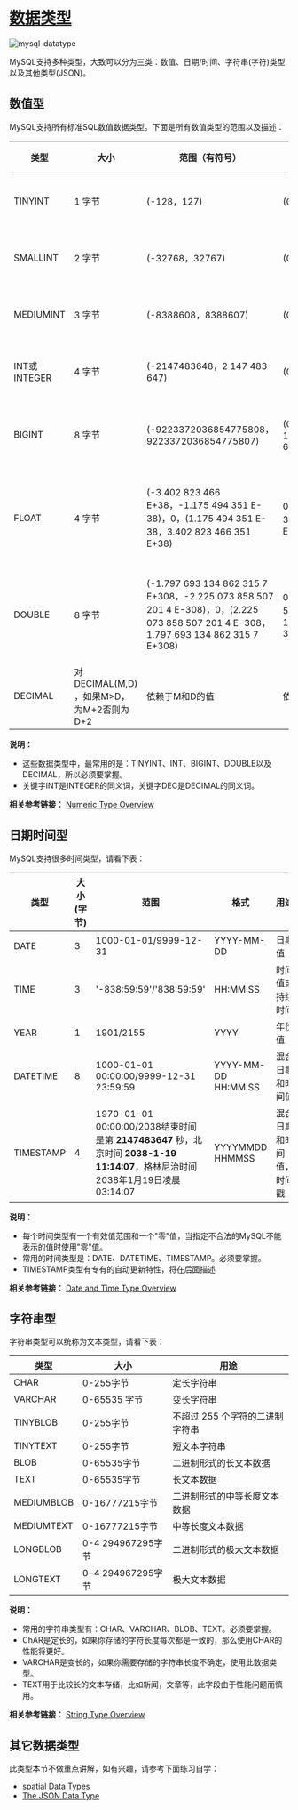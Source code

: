 # [数据类型](https://dev.mysql.com/doc/refman/8.0/en/data-types.html)

![mysql-datatype](https://tva1.sinaimg.cn/large/008i3skNgy1gr7c6vtnxbj30mn0d8gn5.jpg)

MySQL支持多种类型，大致可以分为三类：数值、日期/时间、字符串(字符)类型以及其他类型(JSON)。

## 数值型

MySQL支持所有标准SQL数值数据类型。下面是所有数值类型的范围以及描述：

| 类型| 大小| 范围（有符号）| 范围（无符号）| 用途|
| ---| --- | ------------| -----------| ------ |
| TINYINT | 1 字节| (-128，127)| (0，255)| 小整数值 |
| SMALLINT| 2 字节 | (-32768，32767) | (0，65535)| 大整数值|
| MEDIUMINT | 3 字节| (-8388608，8388607)| (0，16777215) | 大整数值 |
| INT或INTEGER | 4 字节 | (-2147483648，2 147 483 647) | (0，4294967295) | 大整数值 |
| BIGINT| 8 字节 | (-9223372036854775808，9223372036854775807)| (0，18446744073709551 615)| 极大整数值|
| FLOAT| 4 字节 | (-3.402 823 466 E+38，-1.175 494 351 E-38)，0，(1.175 494 351 E-38，3.402 823 466 351 E+38) | 0，(1.175 494 351 E-38，3.402 823 466 E+38)| 单精度 浮点数值 |
| DOUBLE | 8 字节 | (-1.797 693 134 862 315 7 E+308，-2.225 073 858 507 201 4 E-308)，0，(2.225 073 858 507 201 4 E-308，1.797 693 134 862 315 7 E+308) | 0，(2.225 073 858 507 201 4 E-308，1.797 693 134 862 315 7 E+308) | 双精度 浮点数值 |
| DECIMAL | 对DECIMAL(M,D) ，如果M>D，为M+2否则为D+2 | 依赖于M和D的值 | 依赖于M和D的值| 小数值|

**说明：**

* 这些数据类型中，最常用的是：TINYINT、INT、BIGINT、DOUBLE以及DECIMAL，所以必须要掌握。
* 关键字INT是INTEGER的同义词，关键字DEC是DECIMAL的同义词。

**相关参考链接：** [ Numeric Type Overview](https://dev.mysql.com/doc/refman/8.0/en/numeric-type-overview.html)

## 日期时间型

MySQL支持很多时间类型，请看下表：

| 类型 | 大小 (字节) | 范围 | 格式 | 用途 |
| --- | ---------- | ----| ---- | --- |
| DATE | 3 | 1000-01-01/9999-12-31 | YYYY-MM-DD | 日期值 |
| TIME | 3 | '-838:59:59'/'838:59:59'| HH:MM:SS | 时间值或持续时间 |
| YEAR | 1 | 1901/2155 | YYYY| 年份值|
| DATETIME | 8|1000-01-01 00:00:00/9999-12-31 23:59:59 | YYYY-MM-DD HH:MM:SS | 混合日期和时间值|
| TIMESTAMP| 4 | 1970-01-01 00:00:00/2038结束时间是第 **2147483647** 秒，北京时间 **2038-1-19 11:14:07**，格林尼治时间2038年1月19日凌晨03:14:07 | YYYYMMDD HHMMSS| 混合日期和时间值，时间戳 |

**说明：**

* 每个时间类型有一个有效值范围和一个"零"值，当指定不合法的MySQL不能表示的值时使用"零"值。
* 常用的时间类型是：DATE、DATETIME、TIMESTAMP。必须要掌握。
* TIMESTAMP类型有专有的自动更新特性，将在后面描述

**相关参考链接：** [Date and Time Type Overview](https://dev.mysql.com/doc/refman/8.0/en/date-and-time-type-overview.html)

## 字符串型

字符串类型可以统称为文本类型，请看下表：

| 类型       | 大小                | 用途                            |
| ---------- | ------------------- | ------------------------------- |
| CHAR       | 0-255字节           | 定长字符串                      |
| VARCHAR    | 0-65535 字节        | 变长字符串                      |
| TINYBLOB   | 0-255字节           | 不超过 255 个字符的二进制字符串 |
| TINYTEXT   | 0-255字节           | 短文本字符串                    |
| BLOB       | 0-65535字节        | 二进制形式的长文本数据          |
| TEXT       | 0-65535字节        | 长文本数据                      |
| MEDIUMBLOB | 0-16777215字节    | 二进制形式的中等长度文本数据    |
| MEDIUMTEXT | 0-16777215字节    | 中等长度文本数据                |
| LONGBLOB   | 0-4 294967295字节 | 二进制形式的极大文本数据        |
| LONGTEXT   | 0-4 294967295字节 | 极大文本数据                    |

**说明：**

* 常用的字符串类型有：CHAR、VARCHAR、BLOB、TEXT。必须要掌握。
* ChAR是定长的，如果你存储的字符长度每次都是一致的，那么使用CHAR的性能将更好。
* VARCHAR是变长的，如果你需要存储的字符串长度不确定，使用此数据类型。
* TEXT用于比较长的文本存储，比如新闻，文章等，此字段由于性能问题而慎用。

**相关参考链接：** [String Type Overview](https://dev.mysql.com/doc/refman/8.0/en/string-type-overview.html)

## 其它数据类型
此类型本节不做重点讲解，如有兴趣，请参考下面练习自学：
* [spatial Data Types](https://dev.mysql.com/doc/refman/8.0/en/spatial-types.html)
* [ The JSON Data Type](https://dev.mysql.com/doc/refman/8.0/en/json.html)